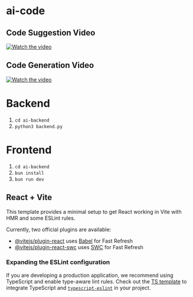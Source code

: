 # ai-code

## Code Suggestion Video

[![Watch the video](https://img.youtube.com/vi/U4lQ5M_Xz9k/0.jpg)](https://youtu.be/U4lQ5M_Xz9k)


## Code Generation Video

[![Watch the video](https://img.youtube.com/vi/rE7aN5ZyVeA/0.jpg)](https://youtu.be/rE7aN5ZyVeA)



# Backend

1. ```cd ai-backend```
2. ```python3 backend.py```

# Frontend


1. ```cd ai-backend```
2. ```bun install```
3. ```bun run dev```


## React + Vite

This template provides a minimal setup to get React working in Vite with HMR and some ESLint rules.

Currently, two official plugins are available:

- [@vitejs/plugin-react](https://github.com/vitejs/vite-plugin-react/blob/main/packages/plugin-react/README.md) uses [Babel](https://babeljs.io/) for Fast Refresh
- [@vitejs/plugin-react-swc](https://github.com/vitejs/vite-plugin-react-swc) uses [SWC](https://swc.rs/) for Fast Refresh

### Expanding the ESLint configuration

If you are developing a production application, we recommend using TypeScript and enable type-aware lint rules. Check out the [TS template](https://github.com/vitejs/vite/tree/main/packages/create-vite/template-react-ts) to integrate TypeScript and [`typescript-eslint`](https://typescript-eslint.io) in your project.
